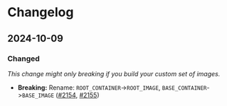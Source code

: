 # Changelog

## 2024-10-09

### Changed

_This change might only breaking if you build your custom set of images._

- **Breaking:** Rename: `ROOT_CONTAINER`->`ROOT_IMAGE`, `BASE_CONTAINER`->`BASE_IMAGE` ([#2154](https://github.com/jupyter/docker-stacks/pull/2154), [#2155](https://github.com/jupyter/docker-stacks/pull/2155))
